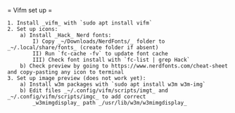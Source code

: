 = Vifm set up =

    1. Install _vifm_ with `sudo apt install vifm`
    2. Set up icons:
        a) Install _Hack_ Nerd fonts:
            I) Copy _~/Downloads/NerdFonts/_ folder to _~/.local/share/fonts_ (create folder if absent)
            II) Run `fc-cache -fv` to update font cache
            III) Check font install with `fc-list | grep Hack`
        b) Check preview by going to https://www.nerdfonts.com/cheat-sheet and copy-pasting any icon to terminal
    3. Set up image preview (does not work yet):
        a) Install w3m packages with `sudo apt install w3m w3m-img`
        b) Edit files _~/.config/vifm/scripts/imgt_ and _~/.config/vifm/scripts/imgc_ to add correct
            _w3mimgdisplay_ path _/usr/lib/w3m/w3mimgdisplay_
